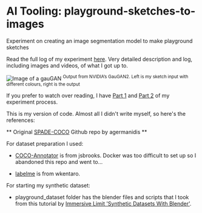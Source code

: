 # AI Tooling: playground-sketches-to-images

Experiment on creating an image segmentation model to make playground sketches

Read the full log of my experiment [here](https://www.notion.so/nadiapiet/Experiment-2-Image-Segmentation-Playgrounds-from-sketches-Image-Segmentation-0c313cb9f4a34dbe84af57ac557ccf00). Very detailed description and log, including images and videos, of what I got up to.

![Image of a gauGAN](https://s3.us-west-2.amazonaws.com/secure.notion-static.com/1798d988-7536-41b7-992b-5782384a7ff6/gauGAN2.png?X-Amz-Algorithm=AWS4-HMAC-SHA256&X-Amz-Content-Sha256=UNSIGNED-PAYLOAD&X-Amz-Credential=AKIAT73L2G45EIPT3X45%2F20221222%2Fus-west-2%2Fs3%2Faws4_request&X-Amz-Date=20221222T133747Z&X-Amz-Expires=86400&X-Amz-Signature=7cf317134a3eb0c7bbe47b107aa46d4e9dd489e482283b1f4a5937be099e53fc&X-Amz-SignedHeaders=host&response-content-disposition=filename%3D%22gauGAN2.png%22&x-id=GetObject)
<sup>Output from NVIDIA’s GauGAN2. Left is my sketch input with different colours, right is the output</sup>

If you prefer to watch over reading, I have [Part 1](https://www.instagram.com/p/CjA_zyqgdXB/) and [Part 2](https://www.instagram.com/p/CjDSVlYA7AR/) of my experiment process.

This is my version of code. Almost all I didn't write myself, so here's the references:

** Original [SPADE-COCO](https://github.com/agermanidis/SPADE-COCO) Github repo by agermanidis **

For dataset preparation I used:
- [COCO-Annotator](https://github.com/jsbroks/coco-annotator) is from jsbrooks. Docker was too difficult to set up so I abandoned this repo and went to...

- [labelme](https://github.com/wkentaro/labelme) is from wkentaro. 


For starting my synthetic dataset:

- playground_dataset folder has the blender files and scripts that I took from this tutorial by [Immersive Limit 'Synthetic Datasets With Blender'](https://www.immersivelimit.com/tutorials/synthetic-datasets-with-blender).
